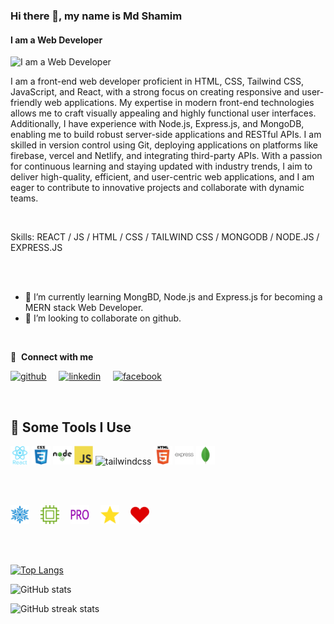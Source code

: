### Hi there 👋, my name is Md Shamim
#### I am a Web Developer
![I am a Web Developer](https://i.ibb.co/Prpkx8D/image.png)

I am a front-end web developer proficient in HTML, CSS, Tailwind CSS, JavaScript, and React, with a strong focus on creating responsive and user-friendly web applications. My expertise in modern front-end technologies allows me to craft visually appealing and highly functional user interfaces. Additionally, I have experience with Node.js, Express.js, and MongoDB, enabling me to build robust server-side applications and RESTful APIs. I am skilled in version control using Git, deploying applications on platforms like firebase, vercel and Netlify, and integrating third-party APIs. With a passion for continuous learning and staying updated with industry trends, I aim to deliver high-quality, efficient, and user-centric web applications, and I am eager to contribute to innovative projects and collaborate with dynamic teams.

<br>

Skills: REACT / JS / HTML / CSS / TAILWIND CSS / MONGODB / NODE.JS / EXPRESS.JS

<br>
<br>

- 🌱 I’m currently learning MongBD, Node.js and Express.js for becoming a MERN stack Web Developer. 
- 👯 I’m looking to collaborate on github. 

<br>

🔗 &nbsp;**Connect with me**  

[<img src='https://cdn.jsdelivr.net/npm/simple-icons@3.0.1/icons/github.svg' alt='github' height='30'>](https://github.com/mdshamim125) &nbsp;&nbsp;&nbsp;
[<img src='https://cdn.jsdelivr.net/npm/simple-icons@3.0.1/icons/linkedin.svg' alt='linkedin' height='30'>](https://www.linkedin.com/in/md-shamim125/) &nbsp;&nbsp;&nbsp;
[<img src='https://cdn.jsdelivr.net/npm/simple-icons@3.0.1/icons/facebook.svg' alt='facebook' height='30'>](https://www.facebook.com/profile.php?id=100028692487641)





<br>


<h2>🚀 Some Tools I Use</h2>
<p align="left">
<img src="https://raw.githubusercontent.com/devicons/devicon/master/icons/react/react-original-wordmark.svg" alt="react" width="30" height="30" />
<img src="https://raw.githubusercontent.com/devicons/devicon/master/icons/css3/css3-original-wordmark.svg" alt="css3" width="30" height="30" />
<img src="https://raw.githubusercontent.com/devicons/devicon/master/icons/nodejs/nodejs-original-wordmark.svg" alt="nodejs" width="30" height="30" />
<img src="https://raw.githubusercontent.com/devicons/devicon/master/icons/javascript/javascript-original.svg" alt="javascript" width="30" height="30" />
<img src="https://www.vectorlogo.zone/logos/tailwindcss/tailwindcss-icon.svg" alt="tailwindcss" width="30" height="30" />
<img src="https://raw.githubusercontent.com/devicons/devicon/master/icons/html5/html5-original-wordmark.svg" alt="html5" width="30" height="30" />
<img src="https://raw.githubusercontent.com/devicons/devicon/master/icons/express/express-original-wordmark.svg" alt="express" width="30" height="30" />
<img src="https://raw.githubusercontent.com/devicons/devicon/master/icons/mongodb/mongodb-original.svg" alt="mongodb" width="30" height="30" />
</p>






<br>
<br>

<a href='https://archiveprogram.github.com/'><img src='https://raw.githubusercontent.com/acervenky/animated-github-badges/master/assets/acbadge.gif' width='30' height='30'></a> 
<a href='https://docs.github.com/en/developers'><img src='https://raw.githubusercontent.com/acervenky/animated-github-badges/master/assets/devbadge.gif' width='30' height='30'></a> 
<a href='https://github.com/pricing'><img src='https://raw.githubusercontent.com/acervenky/animated-github-badges/master/assets/pro.gif' width='30' height='30'></a> 
<a href='https://stars.github.com/'><img src='https://raw.githubusercontent.com/acervenky/animated-github-badges/master/assets/starbadge.gif' width='30' height='30'></a> 
<a href='https://docs.github.com/en/github/supporting-the-open-source-community-with-github-sponsors'><img src='https://raw.githubusercontent.com/acervenky/animated-github-badges/master/assets/sponsorbadge.gif' width='30' height='30'></a> 




<br>
<br>




[![Top Langs](https://github-readme-stats.vercel.app/api/top-langs/?username=mdshamim125)](https://github.com/anuraghazra/github-readme-stats)

![GitHub stats](https://github-readme-stats.vercel.app/api?username=mdshamim125&show_icons=true&count_private=true)  

![GitHub streak stats](https://streak-stats.demolab.com/?user=mdshamim125)  

